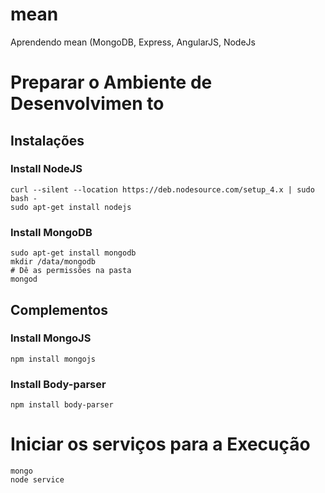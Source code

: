 # mean
Aprendendo mean (MongoDB, Express, AngularJS, NodeJs

# Preparar o Ambiente de Desenvolvimen to #
## Instalações ##
### Install NodeJS ###
```
curl --silent --location https://deb.nodesource.com/setup_4.x | sudo bash -
sudo apt-get install nodejs
```

### Install MongoDB ###
```
sudo apt-get install mongodb
mkdir /data/mongodb
# Dê as permissões na pasta
mongod
```

## Complementos ##

### Install MongoJS ###
`npm install mongojs`

### Install Body-parser ###
`npm install body-parser`


# Iniciar os serviços para a Execução #
```
mongo
node service
```